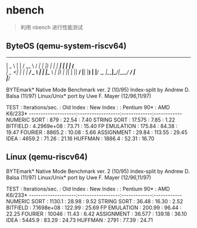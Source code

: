 # nbench

> 利用 nbench 进行性能测试

## ByteOS (qemu-system-riscv64)
  ____        _        ____   _____ 
 |  _ \      | |      / __ \ / ____|
 | |_) |_   _| |_ ___| |  | | (___  
 |  _ <| | | | __/ _ \ |  | |\___ \ 
 | |_) | |_| | ||  __/ |__| |____) |
 |____/ \__, |\__\___|\____/|_____/ 
         __/ |                      
        |___/                       


BYTEmark* Native Mode Benchmark ver. 2 (10/95)
Index-split by Andrew D. Balsa (11/97)
Linux/Unix* port by Uwe F. Mayer (12/96,11/97)

TEST                : Iterations/sec.  : Old Index   : New Index
                    :                  : Pentium 90* : AMD K6/233*
--------------------:------------------:-------------:------------
NUMERIC SORT        :             879  :      22.54  :       7.40
STRING SORT         :          17.575  :       7.85  :       1.22
BITFIELD            :      4.2969e+08  :      73.71  :      15.40
FP EMULATION        :          175.84  :      84.38  :      19.47
FOURIER             :          8865.2  :      10.08  :       5.66
ASSIGNMENT          :           29.84  :     113.55  :      29.45
IDEA                :          4659.2  :      71.26  :      21.16
HUFFMAN             :          1886.4  :      52.31  :      16.70

## Linux (qemu-riscv64)

BYTEmark* Native Mode Benchmark ver. 2 (10/95)
Index-split by Andrew D. Balsa (11/97)
Linux/Unix* port by Uwe F. Mayer (12/96,11/97)

TEST                : Iterations/sec.  : Old Index   : New Index
                    :                  : Pentium 90* : AMD K6/233*
--------------------:------------------:-------------:------------
NUMERIC SORT        :          1130.1  :      28.98  :       9.52
STRING SORT         :           36.48  :      16.30  :       2.52
BITFIELD            :      7.1698e+08  :     122.99  :      25.69
FP EMULATION        :          200.99  :      96.44  :      22.25
FOURIER             :           10046  :      11.43  :       6.42
ASSIGNMENT          :          36.577  :     139.18  :      36.10
IDEA                :          5445.9  :      83.29  :      24.73
HUFFMAN             :            2791  :      77.39  :      24.71